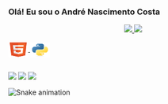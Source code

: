 ### Olá! Eu sou o André Nascimento Costa

<div align="center">
  <a href="https://github.com/dehOfc">
  <img height="180em" src="https://github-readme-stats.vercel.app/api?username=dehOfc&show_icons=true&theme=radical&include_all_commits=true&count_private=true"/>
  <img height="180em" src="https://github-readme-stats.vercel.app/api/top-langs/?username=dehOfc&layout=compact&langs_count=7&theme=radical"/>
</div>
<div style="display: inline_block"><br>
  <img align="center" alt="deh-HTML" height="30" width="40" src="https://raw.githubusercontent.com/devicons/devicon/master/icons/html5/html5-original.svg">
  <img align="center" alt="deh-Python" height="30" width="40" src="https://raw.githubusercontent.com/devicons/devicon/master/icons/python/python-original.svg">
</div>

  ##
  
<div>
  <a href="https://instagram.com/andre04ofc" target="_blank"><img src="https://img.shields.io/badge/-Instagram-%23E4405F?style=for-the-badge&logo=instagram&logoColor=white" target="_blank"></a>
  <a href = "mailto:nascimentoandre448@gmail.com"><img src="https://img.shields.io/badge/-Gmail-%23333?style=for-the-badge&logo=gmail&logoColor=white" target="_blank"></a>
  <a href="https://www.linkedin.com/in/andré-nascimento-costa-70660b214" target="_blank"><img src="https://img.shields.io/badge/-LinkedIn-%230077B5?style=for-the-badge&logo=linkedin&logoColor=white" target="_blank"></a> 
  
  ![Snake animation](https://github.com/dehOfc/blob/output/github-contribution-grid-snake.svg)
 
</div>
